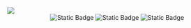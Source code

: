 <img src="https://capsule-render.vercel.app/api?type=wave&color=CCFFCC&height=270&section=header&text=HyeJi%20Oh&fontSize=70" />

<div align = center>
<img alt="Static Badge" src="https://img.shields.io/badge/java-007396?style=for-the-badge&logo=OpenJDK&logoColor=white">

<img alt="Static Badge" src="https://img.shields.io/badge/Spring-6DB33F?style=for-the-badge&logo=Spring&logoColor=white">

<img alt="Static Badge" src="https://img.shields.io/badge/springboot-6DB33F?style=for-the-badge&logo=Springboot&logoColor=white">
</div>


